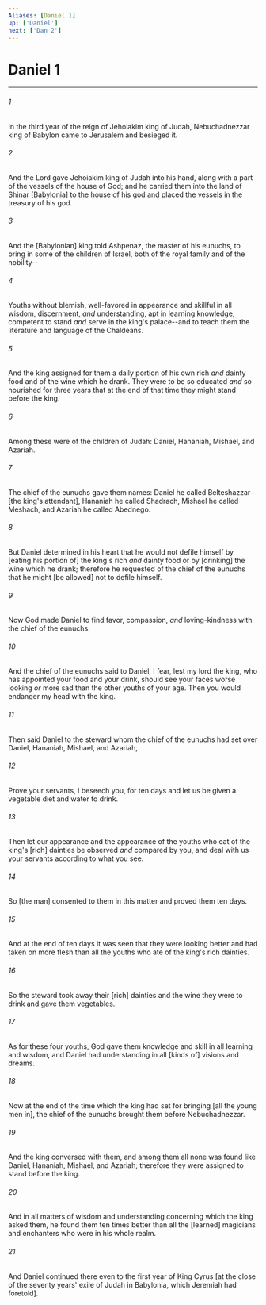 ```yaml
---
Aliases: [Daniel 1]
up: ['Daniel']
next: ['Dan 2']
---
```

# Daniel 1

***














###### 1 






In the third year of the reign of Jehoiakim king of Judah, Nebuchadnezzar king of Babylon came to Jerusalem and besieged it. 













###### 2 






And the Lord gave Jehoiakim king of Judah into his hand, along with a part of the vessels of the house of God; and he carried them into the land of Shinar [Babylonia] to the house of his god and placed the vessels in the treasury of his god. 













###### 3 






And the [Babylonian] king told Ashpenaz, the master of his eunuchs, to bring in some of the children of Israel, both of the royal family and of the nobility-- 













###### 4 






Youths without blemish, well-favored in appearance and skillful in all wisdom, discernment, _and_ understanding, apt in learning knowledge, competent to stand _and_ serve in the king's palace--and to teach them the literature and language of the Chaldeans. 













###### 5 






And the king assigned for them a daily portion of his own rich _and_ dainty food and of the wine which he drank. They were to be so educated _and_ so nourished for three years that at the end of that time they might stand before the king. 













###### 6 






Among these were of the children of Judah: Daniel, Hananiah, Mishael, and Azariah. 













###### 7 






The chief of the eunuchs gave them names: Daniel he called Belteshazzar [the king's attendant], Hananiah he called Shadrach, Mishael he called Meshach, and Azariah he called Abednego. 













###### 8 






But Daniel determined in his heart that he would not defile himself by [eating his portion of] the king's rich _and_ dainty food or by [drinking] the wine which he drank; therefore he requested of the chief of the eunuchs that he might [be allowed] not to defile himself. 













###### 9 






Now God made Daniel to find favor, compassion, _and_ loving-kindness with the chief of the eunuchs. 













###### 10 






And the chief of the eunuchs said to Daniel, I fear, lest my lord the king, who has appointed your food and your drink, should see your faces worse looking _or_ more sad than the other youths of your age. Then you would endanger my head with the king. 













###### 11 






Then said Daniel to the steward whom the chief of the eunuchs had set over Daniel, Hananiah, Mishael, and Azariah, 













###### 12 






Prove your servants, I beseech you, for ten days and let us be given a vegetable diet and water to drink. 













###### 13 






Then let our appearance and the appearance of the youths who eat of the king's [rich] dainties be observed _and_ compared by you, and deal with us your servants according to what you see. 













###### 14 






So [the man] consented to them in this matter and proved them ten days. 













###### 15 






And at the end of ten days it was seen that they were looking better and had taken on more flesh than all the youths who ate of the king's rich dainties. 













###### 16 






So the steward took away their [rich] dainties and the wine they were to drink and gave them vegetables. 













###### 17 






As for these four youths, God gave them knowledge and skill in all learning and wisdom, and Daniel had understanding in all [kinds of] visions and dreams. 













###### 18 






Now at the end of the time which the king had set for bringing [all the young men in], the chief of the eunuchs brought them before Nebuchadnezzar. 













###### 19 






And the king conversed with them, and among them all none was found like Daniel, Hananiah, Mishael, and Azariah; therefore they were assigned to stand before the king. 













###### 20 






And in all matters of wisdom and understanding concerning which the king asked them, he found them ten times better than all the [learned] magicians and enchanters who were in his whole realm. 













###### 21 






And Daniel continued there even to the first year of King Cyrus [at the close of the seventy years' exile of Judah in Babylonia, which Jeremiah had foretold].
